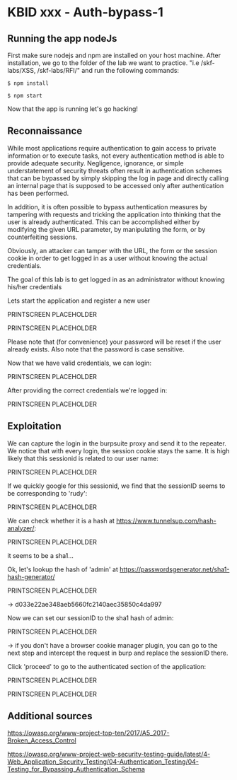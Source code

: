 # KBID xxx - Auth-bypass-1

## Running the app nodeJs

First make sure nodejs and npm are installed on your host machine.
After installation, we go to the folder of the lab we want to practice.
"i.e /skf-labs/XSS, /skf-labs/RFI/" and run the following commands:

```
$ npm install
```

```
$ npm start
```

Now that the app is running let's go hacking!

## Reconnaissance

While most applications require authentication to gain access to private information or to execute tasks, not every authentication method is able to provide adequate security. Negligence, ignorance, or simple understatement of security threats often result in authentication schemes that can be bypassed by simply skipping the log in page and directly calling an internal page that is supposed to be accessed only after authentication has been performed.

In addition, it is often possible to bypass authentication measures by tampering with requests and tricking the application into thinking that the user is already authenticated. This can be accomplished either by modifying the given URL parameter, by manipulating the form, or by counterfeiting sessions.

Obviously, an attacker can tamper with the URL, the form or the session cookie in order to get logged in as a user without knowing the actual credentials.

The goal of this lab is to get logged in as an administrator without knowing his/her credentials

Lets start the application and register a new user

PRINTSCREEN PLACEHOLDER

PRINTSCREEN PLACEHOLDER

Please note that (for convenience) your password will be reset if the user already exists.
Also note that the password is case sensitive.

Now that we have valid credentials, we can login:

PRINTSCREEN PLACEHOLDER

After providing the correct credentials we're logged in:

PRINTSCREEN PLACEHOLDER

## Exploitation

We can capture the login in the burpsuite proxy and send it to the repeater. We notice that with every login, the session cookie stays the same. It is high likely that this sessionid is related to our user name:

PRINTSCREEN PLACEHOLDER

If we quickly google for this sessionid, we find that the sessionID seems to be corresponding to 'rudy':

PRINTSCREEN PLACEHOLDER

We can check whether it is a hash at https://www.tunnelsup.com/hash-analyzer/:

PRINTSCREEN PLACEHOLDER

it seems to be a sha1...

Ok, let's lookup the hash of 'admin' at https://passwordsgenerator.net/sha1-hash-generator/

PRINTSCREEN PLACEHOLDER

-> d033e22ae348aeb5660fc2140aec35850c4da997

Now we can set our sessionID to the sha1 hash of admin:

PRINTSCREEN PLACEHOLDER

-> if you don't have a browser cookie manager plugin, you can go to the next step and intercept the request in burp and replace the sessionID there.

Click 'proceed' to go to the authenticated section of the application:

PRINTSCREEN PLACEHOLDER

PRINTSCREEN PLACEHOLDER

## Additional sources

https://owasp.org/www-project-top-ten/2017/A5_2017-Broken_Access_Control

https://owasp.org/www-project-web-security-testing-guide/latest/4-Web_Application_Security_Testing/04-Authentication_Testing/04-Testing_for_Bypassing_Authentication_Schema
